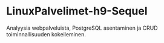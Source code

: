 # LinuxPalvelimet-h9-Sequel
Analyysia webpalveluista, PostgreSQL asentaminen ja CRUD toiminnallisuuden kokeileminen.
